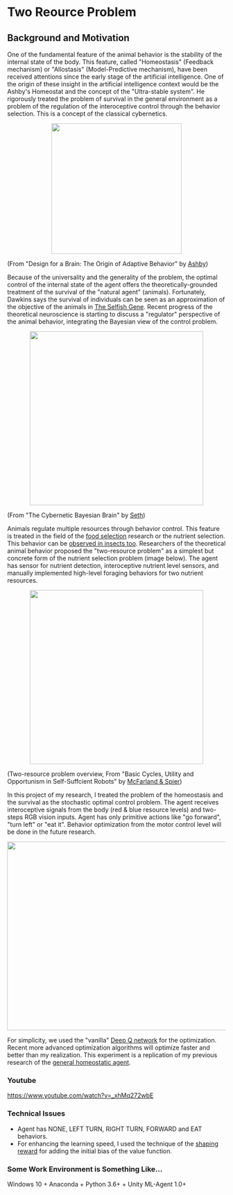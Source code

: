 # Two Reource Problem 
## Background and Motivation
One of the fundamental feature of the animal behavior is the stability of the internal state of the body. 
This feature, called "Homeostasis" (Feedback mechanism) or "Allostasis" (Model-Predictive mechanism), have been received attentions since the early stage of the artificial intelligence. One of the origin of these insight in the artificial intelligence context would be the Ashby's Homeostat and the concept of the "Ultra-stable system". He rigorously treated the problem of survival in the general environment as a problem of the regulation of the interoceptive control through the behavior selection. This is a concept of the classical cybernetics.

<p align="center">
  <img width="300" height="300" src="https://user-images.githubusercontent.com/1684732/89105612-78aef380-d45d-11ea-8ba6-e739c9c16774.png">
</p>

(From "Design for a Brain: The Origin of Adaptive Behavior" by [Ashby](https://www.amazon.com/Design-Brain-Origin-Adaptive-Behavior/dp/1614277567/ref=sr_1_3?dchild=1&qid=1596298884&refinements=p_27%3AWilliam+Ross+Ashby&s=books&sr=1-3-catcorr&text=William+Ross+Ashby))

Because of the universality and the generality of the problem, the optimal control of the internal state of the agent offers the theoretically-grounded treatment of the survival of the "natural agent" (animals). Fortunately, Dawkins says the survival of individuals can be seen as an approximation of the objective of the animals in [The Selfish Gene](https://en.wikipedia.org/wiki/The_Selfish_Gene). Recent progress of the theoretical neuroscience is starting to discuss a "regulator" perspective of the animal behavior, integrating the Bayesian view of the control problem. 

<p align="center">
  <img width="400" height="400" src="https://user-images.githubusercontent.com/1684732/89105835-b0b73600-d45f-11ea-8c81-45c99d4a1af8.png">
</p>

(From "The Cybernetic Bayesian Brain" by [Seth](https://open-mind.net/DOI?isbn=9783958570108))
  
Animals regulate multiple resources through behavior control. This feature is treated in the field of the [food selection](https://science.sciencemag.org/content/307/5706/111.abstract) research or the nutrient selection. This behavior can be [observed in insects too](https://royalsocietypublishing.org/doi/full/10.1098/rspb.2011.2410). Researchers of the theoretical animal behavior proposed the "two-resource problem" as a simplest but concrete form of the nutrient selection problem (image below). The agent has sensor for nutrient detection, interoceptive nutrient level sensors, and manually implemented high-level foraging behaviors for two nutrient resources.

<p align="center">
  <img width="400" height="400" src="https://user-images.githubusercontent.com/1684732/89105594-469d9180-d45d-11ea-944c-367bab8b7c68.png">
</p>

(Two-resource problem overview, From "Basic Cycles, Utility and Opportunism
in Self-Suffcient Robots" by [McFarland & Spier](http://citeseerx.ist.psu.edu/viewdoc/download?doi=10.1.1.47.6775&rep=rep1&type=pdf))

In this project of my research, I treated the problem of the homeostasis and the survival as the stochastic optimal control problem. The agent receives interoceptive signals from the body (red & blue resource levels) and two-steps RGB vision inputs. Agent has only primitive actions like "go forward", "turn left" or "eat it". Behavior optimization from the motor control level will be done in the future research. 

<p align="center">
  <img width="640" height="434" src="https://user-images.githubusercontent.com/1684732/89106581-07c00980-d466-11ea-9c67-6fcb01762be2.gif">
</p>

For simplicity, we used the "vanilla" [Deep Q network](https://www.nature.com/articles/nature14236?wm=book_wap_0005) for the optimization. Recent more advanced optimization algorithms will optimize faster and better than my realization. This experiment is a replication of my previous research of the [general homeostatic agent](https://content.sciendo.com/view/journals/jagi/8/1/article-p1.xml).

### Youtube
https://www.youtube.com/watch?v=_xhMq272wbE

### Technical Issues
- Agent has NONE, LEFT TURN, RIGHT TURN, FORWARD and EAT behaviors. 
- For enhancing the learning speed, I used the technique of the [shaping reward](https://www.jair.org/index.php/jair/article/view/10338) for adding the initial bias of the value function.

### Some Work Environment is Something Like...
Windows 10 + Anaconda + Python 3.6+ + Unity ML-Agent 1.0+

